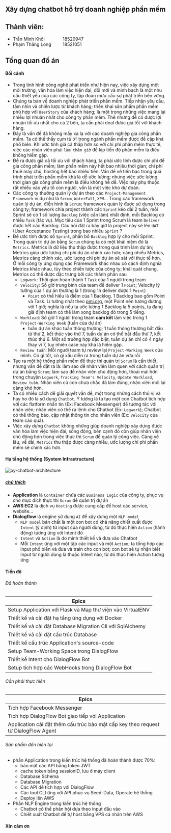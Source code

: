 ## Xây dựng chatbot hỗ trợ doanh nghiệp phần mềm
## Thành viên:
  - Trần Minh Khôi &emsp;&emsp;&emsp;&ensp; 18520947
  - Phạm Thăng Long &emsp;&emsp; 18521051

## Tổng quan đồ án

#### Bối cảnh
- Trong tình hình công nghệ phát triển như hiện nay, việc xây dựng một môi trường, văn hóa làm việc hiện đại, đổi mới và minh bạch là một nhu cầu thiết yếu của các công ty, tập đoàn mưu cầu sự phát triển bền vững.
- Chúng ta bàn về doanh nghiệp phát triển phần mềm. Tiếp nhận yêu cầu, tầm nhìn và chiến lược từ khách hàng; triển khai sản phẩm phần mềm phù hợp với `UserStory` của khách hàng; là một trong những việc mang lại nhiều lợi nhuận nhất cho công ty phần mềm. Thế nhưng để có được lợi nhuận tối ưu nhất cho cả 2 bên, ta cần phải deal được giá tốt với khách hàng.
- Đây là vấn đề đã không mấy xa lạ với các doanh nghiệp gia công phần mềm. Ta có thể thấy cụm từ `OT` trong ngành phần mềm được đề cập khá phổ biến. Khi ước tính giá cả thấp hơn so với chi phí phần mềm thực tế, việc các nhân viên phải `làm thêm giờ` để kịp tiến độ phần mềm là điều không hiếm gặp.
- Để ra được giá cả tối ưu với khách hàng, ta phải ước tính được chi phí để gia công phần mềm; làm phần mềm này hết bao nhiêu thời gian; chi phí thuê máy chủ, hosting hết bao nhiêu tiền. Vấn đề về tiền bạc trong quá trình phát triển phần mềm khá là dễ ước lượng; nhưng việc ước lượng thời gian gia công phần mềm là điều không hề dễ. Việc này phụ thuộc rất nhiều vào yếu tố con người, vốn là một việc khó dự đoán.
- Các công ty thường quản lý dự án theo các `Project-Management Framework` ví dụ như là `Scrum`, `WaterFall`, `XPM`... Trong các framework quản lý dự án, điển hình là `Scrum`; framework quản lý được sử dụng trong công ty; framework chia project thành các `Sprint` kéo dài 2 tuần, mỗi Sprint sẽ có 1 số lượng `Backlog` (việc cần làm) nhất định, mỗi Backlog có nhiều `Task` (tác vụ). Mục tiêu của 1 Sprint trong Scrum là team `Deliver` được hết các Backlog. Câu hỏi đặt ra bây giờ là project này sẽ lên `UAT` (User Acceptance Testing) trong bao nhiêu `Sprint` ?
- Để ước tính được số `Sprint`, phân bổ `Backlog` hợp lý cho mỗi Sprint. Trong quản trị dự án bằng `Scrum` chúng ta có một khái niệm đó là `Metrics`. Metrics là dữ liệu thu thập được trong quá trình làm dự án; Metrics giúp ước lượng chi phí dự án chính xác hơn; càng nhiều Metrics, Metrics càng chính xác, ước lượng chi phí dự án sẽ sát với thực tế hơn. Ở mỗi công ty ứng dụng các Framework khác nhau có cách định nghĩa Metrics khác nhau, tùy theo chiến lược của công ty; khái quát chung, Metrics có thể được đặc trưng bởi các thành phần sau
  - `Logwork`: Thời gian hoàn thành 1 `Task` của 1 người trong team
  - `Velocity`: Số giờ trung bình của team để deliver 1 `Point`; Velocity lý tưởng của 1 dự án thường là 1 (trong 1h deliver được 1 `Point`)
    - `Point` có thể hiểu là điểm của 1 Backlog. 1 Backlog bao gồm Point và Task. Lí tưởng nhất theo [pmi.org](https://www.pmi.org/), một Point nên tương đương với 1 giờ; nghĩa là nếu ta ước lượng 1 Backlog là 5 points, ta đang giả định team có thể làm xong backlog đó trong 5 tiếng.
  - `Workload`: Số giờ 1 người trong team **cam kết** làm việc trong 1 `Project-Working Week` (tuần của dự án)
    - tuần dự án khác tuần thông thường; 1 tuần thông thường bắt đầu từ thứ 2, kết thúc vào thứ 7, tuần dự án có thể bắt đầu thứ 7, kết thúc thứ 6. Một số trường hợp đặc biệt, tuần dự án chỉ có 4 ngày thay vì 7, tuy nhiên case này khá là hiếm gặp.
  - `Review tuần`: Mỗi người team tự review lại `Project-Working Week` của mình. Có gì tốt, có gì xấu diễn ra trong tuần dự án vừa rồi
- Tạo ra một hệ thống phần mềm để thực thi quản trị `Scrum` là cần thiết, nhưng vấn đề đặt ra là: làm sao để nhân viên làm quen với cách quản trị dự án bằng `Scrum`; làm sao để nhân viên chủ động hơn, thoải mái hơn trong chuyện `Logwork`, `Tracking Team's Velocity`, `Update Workload`, `Review tuần`. Nhân viên cũ còn chưa chắc đã làm đúng, nhân viên mới lại càng khó hơn.
- Ta có nhiều cách để giải quyết vấn đề, một trong những cách thú vị và hay ho đó là sử dụng `Chatbot`. Ý tưởng là ta tạo một con Chatbot tích hợp với các flatform nhắn tin (Ex: Facebook Messenger) để tương tác với nhân viên; nhân viên có thể ra lệnh cho Chatbot (Ex: `Logwork`); Chatbot có thể thông báo, cập nhật thông tin cho nhân viên (Ex: `Velocity` của team cao quá).
- Việc xây dựng `Chatbot` không những giúp doanh nghiệp xây dựng được văn hóa làm việc hiện đại, sống động, bên cạnh đó còn giúp nhân viên chủ động hơn trong việc thực thi `Scrum` để quản lý công việc. Càng về lâu, về dài, `Metrics` thu thập được càng nhiều, ước lượng chi phí phần mềm sẽ chính xác hơn. 

#### Hạ tầng hệ thống (System Infrastructure)

![py-chatbot-architecture](https://i.imgur.com/691PwEj.png)

##### <u>chú thích</u>
- **Application** là `Container` chứa các `Business Logic` của công ty, phục vụ cho mục đích thực thi `Scrum` để quản trị dự án
- **AWS EC2** là dịch vụ `Hosting` được cung cấp để host các service, website...
- **Dialogflow** là engine sử dụng `AI` để xây dựng một `NLP model`
  - `NLP model` bản chất là một con bot có khả năng chiết xuất được `Intent` (ý định) từ input của người dùng, từ đó thực hiện `Action` (hành động) tương ứng với Intent đó
  - `Intent` và `Action` là do mình thiết kế và đưa vào Chatbot
  - Mỗi `Intent` ứng với một tập các input và một `Action`; ta tổng hợp các input phổ biến và đưa và train cho con bot; con bot sẽ tự nhận biết Input từ người dùng là thuộc Intent nào, từ đó thực hiện Action tương ứng

#### Tiến độ

###### Đã hoàn thành
|Epics|
|-|
|Setup Application với Flask và Map thư viện vào VirtualENV
|Thiết kế  và cài đặt hạ tầng ứng dụng với Docker
|Thiết kế  và cài đặt Database Migration Cli với SqlAlchemy
|Thiết kế  và cài đặt cấu trúc Database
|Thiết kế cấu trúc Application's source-code
|Setup Team-Working Space trong DialogFlow
|Thiết kế Intent cho DialogFlow Bot
|Setup tích hợp các WebHooks trong DialogFlow Bot

###### Cần phải thực hiện

|Epics|
|-|
|Tích hợp Facebook Messenger
|Tích hợp DialogFlow Bot giao tiếp với Application
|Application cài đặt thêm cấu trúc bảo mật cấp key theo request từ DialogFlow Agent 

###### Sản phẩm đến hiện tại
- phần Application trong kiến trúc hệ thống đã hoàn thành được 70%:
  - bảo mật các API bằng token JWT
  - cache token bằng sessionID, lưu ở máy client
  - Database Schema
  - Database Migration
  - Các API để tích hợp với DialogFlow
  - Các tool CLI ứng với API phục vụ Seed-Data, Operate hệ thống
  - Deploy lên AWS
- Phần NLP Engine trong kiến trúc hệ thống
  - Chatbot có thể phản hội dựa theo input đầu vào
  - Chiết xuất Chatbot để tự host bằng VPS cá nhân trên AWS


#### Xin cảm ơn